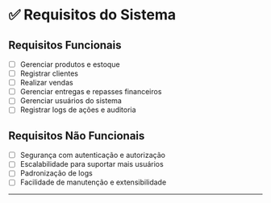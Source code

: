 # ✅ Requisitos do Sistema

## Requisitos Funcionais
- [ ] Gerenciar produtos e estoque
- [ ] Registrar clientes
- [ ] Realizar vendas
- [ ] Gerenciar entregas e repasses financeiros
- [ ] Gerenciar usuários do sistema
- [ ] Registrar logs de ações e auditoria

## Requisitos Não Funcionais
- [ ] Segurança com autenticação e autorização
- [ ] Escalabilidade para suportar mais usuários
- [ ] Padronização de logs
- [ ] Facilidade de manutenção e extensibilidade

---
